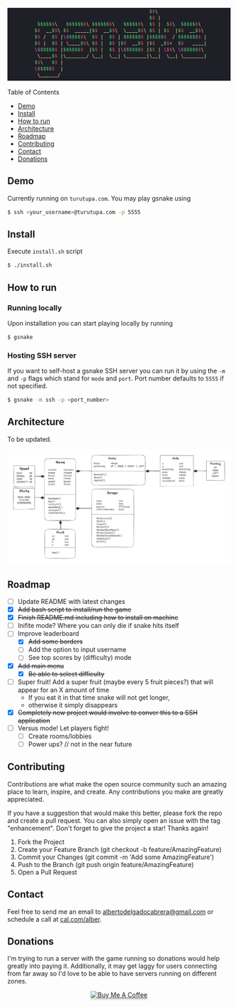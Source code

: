 ![GSNAKE](media/gsnake.png)

Table of Contents 
- [Demo](#demo)
- [Install](#install)
- [How to run](#how-to-run)
- [Architecture](#architecture)
- [Roadmap](#roadmap)
- [Contributing](#contributing)
- [Contact](#contact)
- [Donations](#donations)

## Demo 
Currently running on `turutupa.com`. You may play gsnake using 
```bash
$ ssh <your_username>@turutupa.com -p 5555
```

## Install
Execute `install.sh` script 

```bash
$ ./install.sh
```

## How to run
### Running locally
Upon installation you can start playing locally by running 
```bash 
$ gsnake 
```

### Hosting SSH server
If you want to self-host a gsnake SSH server you can run it by using the `-m` and `-p` flags which stand for `mode` and `port`. Port number defaults to `5555` if not specified.

```bash
$ gsnake -m ssh -p <port_number>
```

## Architecture 
To be updated.

![architecture](media/architecture.png)

## Roadmap
- [ ] Update README with latest changes
- [x] ~~Add bash script to install/run the game~~
- [x] ~~Finish README.md including how to install on machine~~
- [ ] Inifite mode? Where you can only die if snake hits itself
- [ ] Improve leaderboard 
    - [x] ~~Add some borders~~
    - [ ] Add the option to input username
    - [ ] See top scores by (difficulty) mode
- [x] ~~Add main menu~~
    - [x] ~~Be able to select difficulty~~
- [ ] Super fruit! Add a super fruit (maybe every 5 fruit pieces?) that will appear for an X amount of time
    - If you eat it in that time snake will not get longer, 
    - otherwise it simply disappears
- [x] ~~Completely new project would involve to conver this to a SSH application~~
- [ ] Versus mode! Let players fight!
    - [ ] Create rooms/lobbies
    - [ ] Power ups? // not in the near future

## Contributing
Contributions are what make the open source community such an amazing place to learn, inspire, and create. Any contributions you make are greatly appreciated.

If you have a suggestion that would make this better, please fork the repo and create a pull request. You can also simply open an issue with the tag "enhancement". Don't forget to give the project a star! Thanks again!

1. Fork the Project
2. Create your Feature Branch (git checkout -b feature/AmazingFeature)
3. Commit your Changes (git commit -m 'Add some AmazingFeature')
4. Push to the Branch (git push origin feature/AmazingFeature)
5. Open a Pull Request

## Contact
Feel free to send me an email to albertodelgadocabrera@gmail.com or schedule a call at [cal.com/alber](https://cal.com/alber).

## Donations
I'm trying to run a server with the game running so donations would help greatly into paying it. Additionally, it may get laggy for users connecting from far away so I'd love to be able to have servers running on different zones.

<div align="center">
    <a href="https://www.buymeacoffee.com/turutupa" target="_blank"><img src="https://www.buymeacoffee.com/assets/img/guidelines/download-assets-2.svg" alt="Buy Me A Coffee" style="height: 41px !important;width: 174px !important;box-shadow: 0px 3px 2px 0px rgba(190, 190, 190, 0.5) !important;-webkit-box-shadow: 0px 3px 2px 0px rgba(190, 190, 190, 0.5) !important;" ></a>
</div> 
